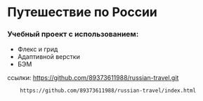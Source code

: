 
# **Путешествие по России**


### Учебный проект с использованием: 
* Флекс и грид
* Адаптивной верстки
* БЭМ


ссылки: https://github.com/89373611988/russian-travel.git

        https://github.com/89373611988/russian-travel/index.html